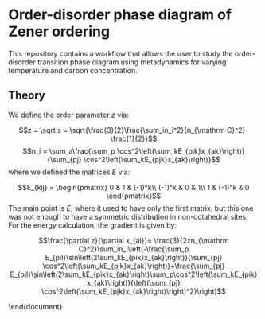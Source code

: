 # Order-disorder phase diagram of Zener ordering

This repository contains a workflow that allows the user to study the order-disorder transition phase diagram using metadynamics for varying temperature and carbon concentration.

## Theory


We define the order parameter $z$ via:

$$z = \sqrt s = \sqrt{\frac{3}{2}\frac{\sum_in_i^2}{n_{\mathrm C}^2}-\frac{1}{2}}$$ 
$$n_i = \sum_a\frac{\sum_p \cos^2\left(\sum_kE_{pik}x_{ak}\right)}{\sum_{pj} \cos^2\left(\sum_kE_{pjk}x_{ak}\right)}$$
where we defined the matrices $E$ via:

$$E_{kij} =
\begin{pmatrix}
	0 & 1 & (-1)^k\\
	(-1)^k & 0 & 1\\
	1 & (-1)^k & 0
\end{pmatrix}$$
The main point is $E$, where it used to have only the first matrix, but this one was not enough to have a symmetric distribution in non-octahedral sites. For the energy calculation, the gradient is given by:

$$\frac{\partial z}{\partial x_{al}}= \frac{3}{2zn_{\mathrm C}^2}\sum_in_i\left(-\frac{\sum_p E_{pil}\sin\left(2\sum_kE_{pik}x_{ak}\right)}{\sum_{pj} \cos^2\left(\sum_kE_{pjk}x_{ak}\right)}+\frac{\sum_{pj} E_{pjl}\sin\left(2\sum_kE_{pik}x_{ak}\right)\sum_p\cos^2\left(\sum_kE_{pik}x_{ak}\right)}{\left(\sum_{pj} \cos^2\left(\sum_kE_{pjk}x_{ak}\right)\right)^2}\right)$$

\end{document}

